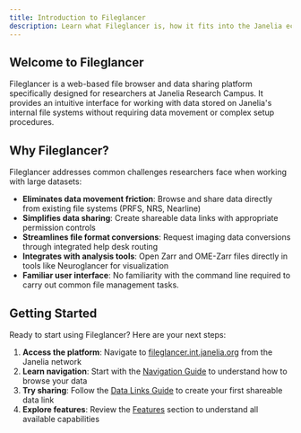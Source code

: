 ```yaml
---
title: Introduction to Fileglancer
description: Learn what Fileglancer is, how it fits into the Janelia ecosystem, and what you can accomplish with it.
---
```


## Welcome to Fileglancer

Fileglancer is a web-based file browser and data sharing platform specifically designed for researchers at Janelia Research Campus. It provides an intuitive interface for working with data stored on Janelia's internal file systems without requiring data movement or complex setup procedures.

## Why Fileglancer?

Fileglancer addresses common challenges researchers face when working with large datasets:

- **Eliminates data movement friction**: Browse and share data directly from existing file systems (PRFS, NRS, Nearline)
- **Simplifies data sharing**: Create shareable data links with appropriate permission controls
- **Streamlines file format conversions**: Request imaging data conversions through integrated help desk routing
- **Integrates with analysis tools**: Open Zarr and OME-Zarr files directly in tools like Neuroglancer for visualization
- **Familiar user interface**: No familiarity with the command line required to carry out common file management tasks.

## Getting Started

Ready to start using Fileglancer? Here are your next steps:

1. **Access the platform**: Navigate to [fileglancer.int.janelia.org](https://fileglancer.int.janelia.org) from the Janelia network 
2. **Learn navigation**: Start with the [Navigation Guide](/workflows/navigation/) to understand how to browse your data
3. **Try sharing**: Follow the [Data Links Guide](/workflows/data-links/) to create your first shareable data link
4. **Explore features**: Review the [Features](/features/file-browser/) section to understand all available capabilities